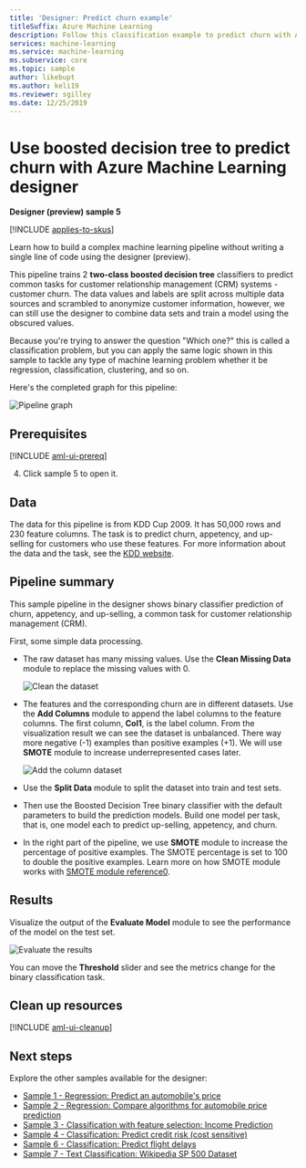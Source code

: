 ```yaml
---
title: 'Designer: Predict churn example'
titleSuffix: Azure Machine Learning
description: Follow this classification example to predict churn with Azure Machine Learning designer & boosted decision trees. 
services: machine-learning
ms.service: machine-learning
ms.subservice: core
ms.topic: sample
author: likebupt
ms.author: keli19
ms.reviewer: sgilley
ms.date: 12/25/2019
---
```


# Use boosted decision tree to predict churn with Azure Machine Learning designer

**Designer (preview) sample 5**

[!INCLUDE [applies-to-skus](../../includes/aml-applies-to-enterprise-sku.md)]

Learn how to build a complex machine learning pipeline without writing a single line of code using the designer (preview).

This pipeline trains 2 **two-class boosted decision tree** classifiers to predict common tasks for customer relationship management (CRM) systems - customer churn. The data values and labels are split across multiple data sources and scrambled to anonymize customer information, however, we can still use the designer to combine data sets and train a model using the obscured values.

Because you're trying to answer the question "Which one?" this is called a classification problem, but you can apply the same logic shown in this sample to tackle any type of machine learning problem whether it be regression, classification, clustering, and so on.

Here's the completed graph for this pipeline:

![Pipeline graph](./media/how-to-designer-sample-classification-churn/pipeline-graph.png)

## Prerequisites

[!INCLUDE [aml-ui-prereq](../../includes/aml-ui-prereq.md)]

4. Click sample 5 to open it. 

## Data

The data for this pipeline is from KDD Cup 2009. It has 50,000 rows and 230 feature columns. The task is to predict churn, appetency, and up-selling for customers who use these features. For more information about the data and the task, see the [KDD website](https://www.kdd.org/kdd-cup/view/kdd-cup-2009).

## Pipeline summary

This sample pipeline in the designer shows binary classifier prediction of churn, appetency, and up-selling, a common task for customer relationship management (CRM).

First, some simple data processing.

- The raw dataset has many missing values. Use the **Clean Missing Data** module to replace the missing values with 0.

    ![Clean the dataset](media/how-to-designer-sample-classification-churn/sample5-dataset-1225.png)

- The features and the corresponding churn are in different datasets. Use the **Add Columns** module to append the label columns to the feature columns. The first column, **Col1**, is the label column. From the visualization result we can see the dataset is unbalanced. There way more negative (-1) examples than positive examples (+1). We will use **SMOTE** module to increase underrepresented cases later.

    ![Add the column dataset](./media/how-to-designer-sample-classification-churn/sample5-addcol-1225.png)



- Use the **Split Data** module to split the dataset into train and test sets.

- Then use the Boosted Decision Tree binary classifier with the default parameters to build the prediction models. Build one model per task, that is, one model each to predict up-selling, appetency, and churn.

- In the right part of the pipeline, we use **SMOTE** module to increase the percentage of positive examples. The SMOTE percentage is set to 100 to double the positive examples. Learn more on how SMOTE module works with [SMOTE module reference0](algorithm-module-reference/smote.md).

## Results

Visualize the output of the **Evaluate Model** module to see the performance of the model on the test set. 

![Evaluate the results](./media/how-to-designer-sample-classification-churn/sample5-evaluate-1225.png)

 You can move the **Threshold** slider and see the metrics change for the binary classification task. 

## Clean up resources

[!INCLUDE [aml-ui-cleanup](../../includes/aml-ui-cleanup.md)]

## Next steps

Explore the other samples available for the designer:

- [Sample 1 - Regression: Predict an automobile's price](how-to-designer-sample-regression-automobile-price-basic.md)
- [Sample 2 - Regression: Compare algorithms for automobile price prediction](how-to-designer-sample-regression-automobile-price-compare-algorithms.md)
- [Sample 3 - Classification with feature selection: Income Prediction](how-to-designer-sample-classification-predict-income.md)
- [Sample 4 - Classification: Predict credit risk (cost sensitive)](how-to-designer-sample-classification-credit-risk-cost-sensitive.md)
- [Sample 6 - Classification: Predict flight delays](how-to-designer-sample-classification-flight-delay.md)
- [Sample 7 - Text Classification: Wikipedia SP 500 Dataset](how-to-designer-sample-text-classification.md)
